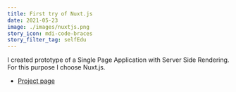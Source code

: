 ```yaml
---
title: First try of Nuxt.js
date: 2021-05-23
image: ./images/nuxtjs.png
story_icon: mdi-code-braces
story_filter_tag: selfEdu
---
```


I created prototype of a Single Page Application with Server Side Rendering. For this purpose I choose Nuxt.js.

- [Project page](/portfolio/projects/sushi-time/)
